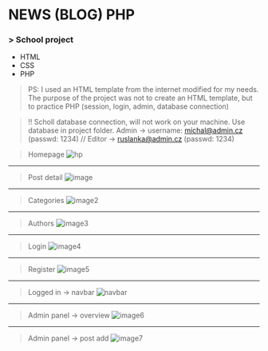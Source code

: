 # NEWS (BLOG) PHP
### > School project
  * HTML
  * CSS
  * PHP
  > PS: I used an HTML template from the internet modified for my needs. The purpose of the project was not to create an HTML template, but to practice PHP (session, login, admin, database connection)
  
  > !! Scholl database connection, will not work on your machine. Use database in project folder. Admin -> username: michal@admin.cz (passwd: 1234) // Editor -> ruslanka@admin.cz (passwd: 1234)
 
 >Homepage
 >![hp](https://github.com/melovin/News_projekt/assets/70209304/44c54814-cbda-4d5f-89b2-83af1bddeea2)
 ***
 >Post detail
 >![image](https://github.com/melovin/News_projekt/assets/70209304/b958e612-73bc-41f9-8297-fb2f84e0f6f7)
 ***
 >Categories
 >![image2](https://github.com/melovin/News_projekt/assets/70209304/dedc185d-afd4-4dcf-b1ef-89d39371fccc)
 ***
 >Authors
 >![image3](https://github.com/melovin/News_projekt/assets/70209304/2d17c1eb-ade4-4773-8914-3361a65c1ffe)
 ***
 >Login
 >![image4](https://github.com/melovin/News_projekt/assets/70209304/19086f9a-b4d4-42d5-9fff-f90f80adddaf)
 ***
 >Register
 >![image5](https://github.com/melovin/News_projekt/assets/70209304/f8d47773-8c92-4f7a-80bc-981806f91acf)
 ***
 > Logged in -> navbar
 > ![navbar](https://github.com/melovin/News_projekt/assets/70209304/d773d08f-4c4a-4557-b655-9716891b4290)
 ***
 >Admin panel -> overview
 >![image6](https://github.com/melovin/News_projekt/assets/70209304/e4dce272-e755-49ed-86ec-6a630ee58e9a)
 ***
 >Admin panel -> post add
 >![image7](https://github.com/melovin/News_projekt/assets/70209304/c04c9b5d-aac5-4d1a-a1a9-d8d9e66ed810)
